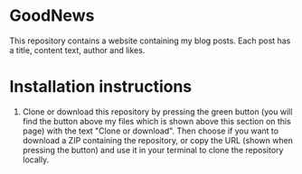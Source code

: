 # GoodNews

This repository contains a website containing my blog posts.
Each post has a title, content text, author and likes.

# Installation instructions

1. Clone or download this repository by pressing the green button (you will find the button above my files which is shown above this section on this page) with the text "Clone or download". Then choose if you want to download a ZIP containing the repository, or copy the URL (shown when pressing the button) and use it in your terminal to clone the repository locally.
